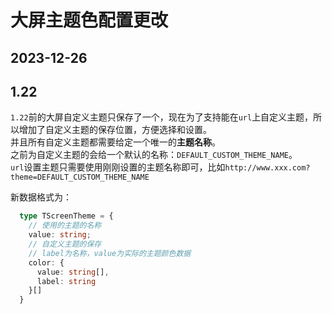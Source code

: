 
# 大屏主题色配置更改  

## 2023-12-26  

## 1.22  

`1.22`前的大屏自定义主题只保存了一个，现在为了支持能在`url`上自定义主题，所以增加了自定义主题的保存位置，方便选择和设置。  
并且所有自定义主题都需要给定一个唯一的**主题名称**。  
之前为自定义主题的会给一个默认的名称：`DEFAULT_CUSTOM_THEME_NAME`。   
`url`设置主题只需要使用刚刚设置的主题名称即可，比如`http://www.xxx.com?theme=DEFAULT_CUSTOM_THEME_NAME`    

新数据格式为：  
```ts
  type TScreenTheme = {
    // 使用的主题的名称
    value: string;
    // 自定义主题的保存
    // label为名称，value为实际的主题颜色数据
    color: {
      value: string[],
      label: string 
    }[]
  }
```
